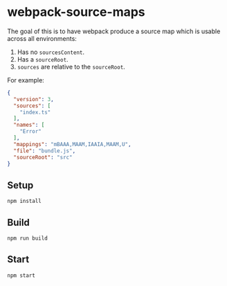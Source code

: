 # webpack-source-maps

The goal of this is to have webpack produce a source map which is usable across all environments:
1. Has no `sourcesContent`.
1. Has a `sourceRoot`.
1. `sources` are relative to the `sourceRoot`.

For example:
```json
{
  "version": 3,
  "sources": [
    "index.ts"
  ],
  "names": [
    "Error"
  ],
  "mappings": "mBAAA,MAAM,IAAIA,MAAM,U",
  "file": "bundle.js",
  "sourceRoot": "src"
}
```

## Setup

```shell
npm install
```

## Build

```shell
npm run build
```

## Start

```shell
npm start
```
